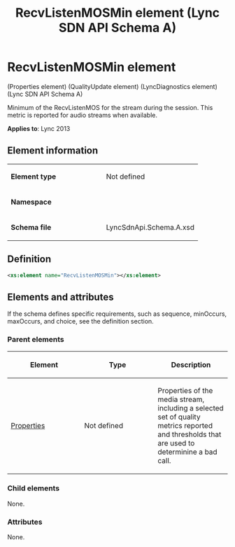 ﻿---
title: RecvListenMOSMin element (Lync SDN API Schema A)
TOCTitle: RecvListenMOSMin element
ms:assetid: 0a8aa5ac-6dac-1381-e5de-fe85f6ff62a6
ms:mtpsurl: https://msdn.microsoft.com/en-us/library/Dn439257(v=office.15)
ms:contentKeyID: 57260993
ms.date: 07/24/2014
mtps_version: v=office.15
dev_langs:
- xml
---

# RecvListenMOSMin element 

(Properties element) (QualityUpdate element) (LyncDiagnostics element) (Lync SDN API Schema A)

Minimum of the RecvListenMOS for the stream during the session. This metric is reported for audio streams when available.


**Applies to**: Lync 2013

## Element information

<table>
<colgroup>
<col style="width: 50%" />
<col style="width: 50%" />
</colgroup>
<tbody>
<tr class="odd">
<td><p><strong>Element type</strong></p></td>
<td><p>Not defined</p></td>
</tr>
<tr class="even">
<td><p><strong>Namespace</strong></p></td>
<td><p></p></td>
</tr>
<tr class="odd">
<td><p><strong>Schema file</strong></p></td>
<td><p>LyncSdnApi.Schema.A.xsd</p></td>
</tr>
</tbody>
</table>


## Definition

``` xml
<xs:element name="RecvListenMOSMin"></xs:element>
```

## Elements and attributes

If the schema defines specific requirements, such as sequence, minOccurs, maxOccurs, and choice, see the definition section.

### Parent elements

<table>
<colgroup>
<col style="width: 33%" />
<col style="width: 33%" />
<col style="width: 33%" />
</colgroup>
<thead>
<tr class="header">
<th><p>Element</p></th>
<th><p>Type</p></th>
<th><p>Description</p></th>
</tr>
</thead>
<tbody>
<tr class="odd">
<td><p><a href="properties-element-qualityupdate-element-sdn-api-schema-a.md">Properties</a></p></td>
<td><p>Not defined</p></td>
<td><p>Properties of the media stream, including a selected set of quality metrics reported and thresholds that are used to determinine a bad call.</p></td>
</tr>
</tbody>
</table>


### Child elements

None.

### Attributes

None.

